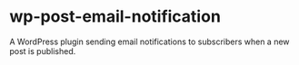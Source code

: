 # wp-post-email-notification

A WordPress plugin sending email notifications to subscribers when a new post is published.
